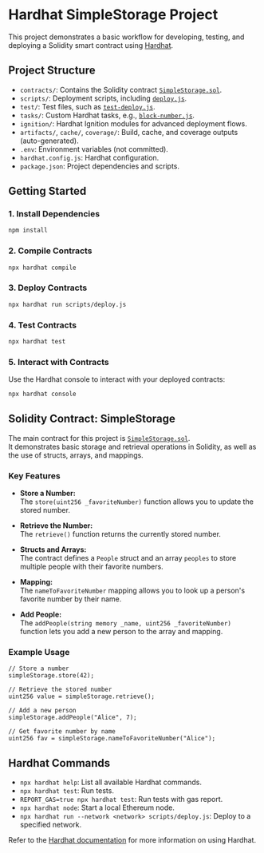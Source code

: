 # Hardhat SimpleStorage Project

This project demonstrates a basic workflow for developing, testing, and deploying a Solidity smart contract using [Hardhat](https://hardhat.org/).

## Project Structure

- `contracts/`: Contains the Solidity contract [`SimpleStorage.sol`](contracts/SimpleStorage.sol).
- `scripts/`: Deployment scripts, including [`deploy.js`](scripts/deploy.js).
- `test/`: Test files, such as [`test-deploy.js`](test/test-deploy.js).
- `tasks/`: Custom Hardhat tasks, e.g., [`block-number.js`](tasks/block-number.js).
- `ignition/`: Hardhat Ignition modules for advanced deployment flows.
- `artifacts/`, `cache/`, `coverage/`: Build, cache, and coverage outputs (auto-generated).
- `.env`: Environment variables (not committed).
- `hardhat.config.js`: Hardhat configuration.
- `package.json`: Project dependencies and scripts.

## Getting Started

### 1. Install Dependencies

```sh
npm install
```

### 2. Compile Contracts

```sh
npx hardhat compile
```

### 3. Deploy Contracts

```sh
npx hardhat run scripts/deploy.js
```

### 4. Test Contracts

```sh
npx hardhat test
```

### 5. Interact with Contracts

Use the Hardhat console to interact with your deployed contracts:

```sh
npx hardhat console
```

## Solidity Contract: SimpleStorage

The main contract for this project is [`SimpleStorage.sol`](contracts/SimpleStorage.sol).  
It demonstrates basic storage and retrieval operations in Solidity, as well as the use of structs, arrays, and mappings.

### Key Features

- **Store a Number:**  
  The `store(uint256 _favoriteNumber)` function allows you to update the stored number.

- **Retrieve the Number:**  
  The `retrieve()` function returns the currently stored number.

- **Structs and Arrays:**  
  The contract defines a `People` struct and an array `peoples` to store multiple people with their favorite numbers.

- **Mapping:**  
  The `nameToFavoriteNumber` mapping allows you to look up a person's favorite number by their name.

- **Add People:**  
  The `addPeople(string memory _name, uint256 _favoriteNumber)` function lets you add a new person to the array and mapping.

### Example Usage

```solidity
// Store a number
simpleStorage.store(42);

// Retrieve the stored number
uint256 value = simpleStorage.retrieve();

// Add a new person
simpleStorage.addPeople("Alice", 7);

// Get favorite number by name
uint256 fav = simpleStorage.nameToFavoriteNumber("Alice");
```

## Hardhat Commands

- `npx hardhat help`: List all available Hardhat commands.
- `npx hardhat test`: Run tests.
- `REPORT_GAS=true npx hardhat test`: Run tests with gas report.
- `npx hardhat node`: Start a local Ethereum node.
- `npx hardhat run --network <network> scripts/deploy.js`: Deploy to a specified network.

Refer to the [Hardhat documentation](https://hardhat.org/getting-started/) for more information on using Hardhat.
